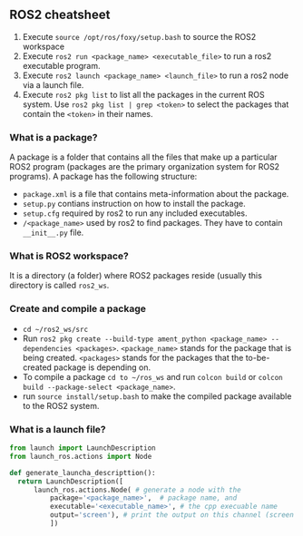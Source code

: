 ## ROS2 cheatsheet 
1. Execute `source /opt/ros/foxy/setup.bash` to source the ROS2 workspace 
2. Execute `ros2 run <package_name> <executable_file>` to run a ros2 executable program. 
3. Execute `ros2 launch <package_name> <launch_file>` to run a ros2 node via a launch file.  
4. Execute `ros2 pkg list` to list all the packages in the current ROS system. Use `ros2 pkg list | grep <token>` to select the packages that contain the `<token>` in their names. 
### What is a package?
A package is a folder that contains all the files that make up a particular ROS2 program (packages are the primary organization system for ROS2 programs). A package has the following structure: 
  - `package.xml` is a file that contains meta-information about the package.
  - `setup.py` contians instruction on how to install the package.
  - `setup.cfg` required by ros2 to run any included executables. 
  - `/<package_name>` used by ros2 to find packages. They have to contain `__init__.py` file. 
### What is ROS2 workspace?
It is a directory (a folder) where ROS2 packages reside (usually this directory is called `ros2_ws`. 
### Create and compile a package
  - `cd ~/ros2_ws/src`
  - Run `ros2 pkg create --build-type ament_python <package_name> --dependencies <packages>`. `<package_name>` stands for the package that is being created. `<packages>` stands for the packages that the to-be-created package is depending on. 
  - To compile a package `cd to ~/ros_ws` and run `colcon build` or `colcon build --package-select <package_name>`. 
  - run `source install/setup.bash` to make the compiled package available to the ROS2 system. 
### What is a launch file?
```python 
from launch import LaunchDescription
from launch_ros.actions import Node

def generate_launcha_descripttion():
  return LaunchDescription([
      launch_ros.actions.Node( # generate a node with the 
          package='<package_name>',  # package name, and 
          executable='<executable_name>', # the cpp execuable name 
          output='screen'), # print the output on this channel (screen in this case)
          ])

```

